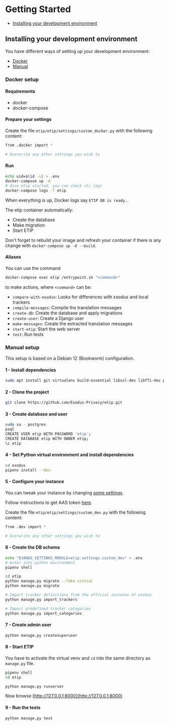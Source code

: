 # Getting Started

- [Installing your development environment](#installing-your-development-environment)

## Installing your development environment

You have different ways of setting up your development environment:

- [Docker](#docker-setup)
- [Manual](#manual-setup)

### Docker setup

#### Requirements

- docker
- docker-compose

#### Prepare your settings

Create the file  `etip/etip/settings/custom_docker.py` with the following content:

```bash
from .docker import *

# Overwrite any other settings you wish to
```

#### Run

```bash
echo uid=$(id -u) > .env
docker-compose up -d
# Once etip started, you can check its logs
docker-compose logs -f etip
```

When everything is up, Docker logs say `ETIP DB is ready.`.

The etip container automatically:

- Create the database
- Make migration
- Start ETIP

Don't forget to rebuild your image and refresh your container if there is any change with `docker-compose up -d --build`.

#### Aliases

You can use the command

```bash
docker-compose exec etip /entrypoint.sh "<command>"
```

to make actions, where `<command>` can be:

- `compare-with-exodus`: Looks for differences with εxodus and local trackers
- `compile-messages`: Compile the translation messages
- `create-db`: Create the database and apply migrations
- `create-user`: Create a Django user
- `make-messages`: Create the extracted translation messages
- `start-etip`: Start the web server
- `test`: Run tests

### Manual setup

This setup is based on a Debian 12 (Bookworm) configuration.

#### 1 - Install dependencies

```bash
sudo apt install git virtualenv build-essential libssl-dev libffi-dev python3-dev libxml2-dev libxslt1-dev libpq-dev pipenv
```

#### 2 - Clone the project

```bash
git clone https://github.com/Exodus-Privacy/etip.git
```

#### 3 - Create database and user

```bash
sudo su - postgres
psql
CREATE USER etip WITH PASSWORD 'etip';
CREATE DATABASE etip WITH OWNER etip;
\c etip
```

#### 4 - Set Python virtual environment and install dependencies

```bash
cd exodus
pipenv install --dev
```

#### 5 - Configure your instance

You can tweak your instance by changing [some settings](#configuring-your-local-instance).

Follow instructions to get AAS token [here](https://github.com/EFForg/apkeep/blob/master/USAGE-google-play.md).

Create the file  `etip/etip/settings/custom_dev.py` with the following content:

```bash
from .dev import *

# Overwrite any other settings you wish to
```

#### 6 - Create the DB schema

```bash
echo "DJANGO_SETTINGS_MODULE=etip.settings.custom_dev" > .env
# enter into python environment
pipenv shell

cd etip
python manage.py migrate --fake-initial
python manage.py migrate

# Import tracker definitions from the official instance of εxodus
python manage.py import_trackers

# Import predefined tracker categories
python manage.py import_categories
```

#### 7 - Create admin user

```bash
python manage.py createsuperuser
```

#### 8 - Start ETIP

You have to activate the virtual venv and `cd` into the same directory as `manage.py` file.

```bash
pipenv shell
cd etip

python manage.py runserver
```

Now browse [http://127.0.0.1:8000](http://127.0.0.1:8000)

#### 9 - Run the tests

```sh
python manage.py test
```

